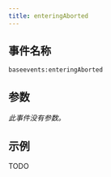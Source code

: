 ```yaml
---
title: enteringAborted
---
```


事件名称
----------
```
baseevents:enteringAborted
```

参数
----------

_此事件没有参数。_


示例
--------

TODO
